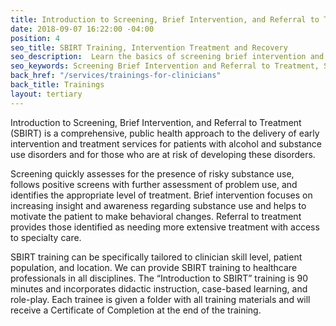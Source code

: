 ```yaml
---
title: Introduction to Screening, Brief Intervention, and Referral to Treatment (SBIRT)
date: 2018-09-07 16:22:00 -04:00
position: 4
seo_title: SBIRT Training, Intervention Treatment and Recovery
seo_description:  Learn the basics of screening brief intervention and referral to treatment (SBIRT) for people with substance use disorders.
seo_keywords: Screening Brief Intervention and Referral to Treatment, SBIRT training, Referral to treatment for addiction, Screening for drug and alcohol use
back_href: "/services/trainings-for-clinicians"
back_title: Trainings
layout: tertiary
---
```


Introduction to Screening, Brief Intervention, and Referral to Treatment (SBIRT) is a comprehensive, public health approach to the delivery of early intervention and treatment services for patients with alcohol and substance use disorders and for those who are at risk of developing these disorders.

Screening quickly assesses for the presence of risky substance use, follows positive screens with further assessment of problem use, and identifies the appropriate level of treatment.  Brief intervention focuses on increasing insight and awareness regarding substance use and helps to motivate the patient to make behavioral changes.  Referral to treatment provides those identified as needing more extensive treatment with access to specialty care.

SBIRT training can be specifically tailored to clinician skill level, patient population, and location. We can provide SBIRT training to healthcare professionals in all disciplines. The “Introduction to SBIRT” training is 90 minutes and incorporates didactic instruction, case-based learning, and role-play.  Each trainee is given a folder with all training materials and will receive a Certificate of Completion at the end of the training.
